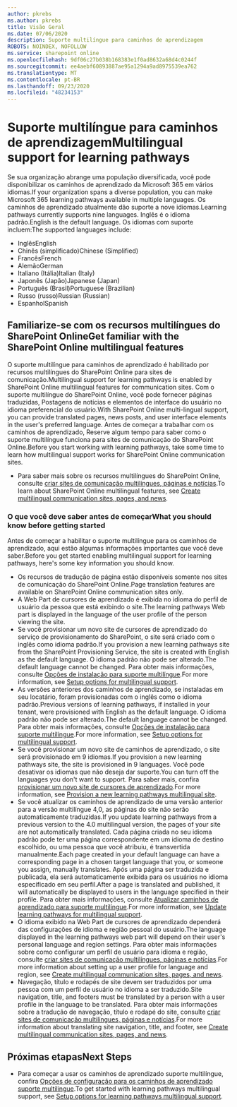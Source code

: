 ```yaml
---
author: pkrebs
ms.author: pkrebs
title: Visão Geral
ms.date: 07/06/2020
description: Suporte multilíngue para caminhos de aprendizagem
ROBOTS: NOINDEX, NOFOLLOW
ms.service: sharepoint online
ms.openlocfilehash: 9df06c27b038b168383e1f0ad8632a68d4c0244f
ms.sourcegitcommit: ee4aebf60893887ae95a1294a9ad8975539ea762
ms.translationtype: MT
ms.contentlocale: pt-BR
ms.lasthandoff: 09/23/2020
ms.locfileid: "48234153"
---
```

# <a name="multilingual-support-for-learning-pathways"></a><span data-ttu-id="a8953-103">Suporte multilíngue para caminhos de aprendizagem</span><span class="sxs-lookup"><span data-stu-id="a8953-103">Multilingual support for learning pathways</span></span>

<span data-ttu-id="a8953-104">Se sua organização abrange uma população diversificada, você pode disponibilizar os caminhos de aprendizado da Microsoft 365 em vários idiomas.</span><span class="sxs-lookup"><span data-stu-id="a8953-104">If your organization spans a diverse population, you can make Microsoft 365 learning pathways available in multiple languages.</span></span> <span data-ttu-id="a8953-105">Os caminhos de aprendizado atualmente dão suporte a nove idiomas.</span><span class="sxs-lookup"><span data-stu-id="a8953-105">Learning pathways currently supports nine languages.</span></span> <span data-ttu-id="a8953-106">Inglês é o idioma padrão.</span><span class="sxs-lookup"><span data-stu-id="a8953-106">English is the default language.</span></span> <span data-ttu-id="a8953-107">Os idiomas com suporte incluem:</span><span class="sxs-lookup"><span data-stu-id="a8953-107">The supported languages include:</span></span>   

- <span data-ttu-id="a8953-108">Inglês</span><span class="sxs-lookup"><span data-stu-id="a8953-108">English</span></span>    
- <span data-ttu-id="a8953-109">Chinês (simplificado)</span><span class="sxs-lookup"><span data-stu-id="a8953-109">Chinese (Simplified)</span></span>
- <span data-ttu-id="a8953-110">Francês</span><span class="sxs-lookup"><span data-stu-id="a8953-110">French</span></span>
- <span data-ttu-id="a8953-111">Alemão</span><span class="sxs-lookup"><span data-stu-id="a8953-111">German</span></span>
- <span data-ttu-id="a8953-112">Italiano (Itália)</span><span class="sxs-lookup"><span data-stu-id="a8953-112">Italian (Italy)</span></span>
- <span data-ttu-id="a8953-113">Japonês (Japão)</span><span class="sxs-lookup"><span data-stu-id="a8953-113">Japanese (Japan)</span></span>
- <span data-ttu-id="a8953-114">Português (Brasil)</span><span class="sxs-lookup"><span data-stu-id="a8953-114">Portuguese (Brazilian)</span></span>
- <span data-ttu-id="a8953-115">Russo (russo)</span><span class="sxs-lookup"><span data-stu-id="a8953-115">Russian (Russian)</span></span>
- <span data-ttu-id="a8953-116">Espanhol</span><span class="sxs-lookup"><span data-stu-id="a8953-116">Spanish</span></span>

## <a name="get-familiar-with-the-sharepoint-online-multilingual-features"></a><span data-ttu-id="a8953-117">Familiarize-se com os recursos multilíngues do SharePoint Online</span><span class="sxs-lookup"><span data-stu-id="a8953-117">Get familiar with the SharePoint Online multilingual features</span></span>
<span data-ttu-id="a8953-118">O suporte multilíngue para caminhos de aprendizado é habilitado por recursos multilíngues do SharePoint Online para sites de comunicação.</span><span class="sxs-lookup"><span data-stu-id="a8953-118">Multilingual support for learning pathways is enabled by SharePoint Online multilingual features for communication sites.</span></span>
<span data-ttu-id="a8953-119">Com o suporte multilíngue do SharePoint Online, você pode fornecer páginas traduzidas, Postagens de notícias e elementos de interface do usuário no idioma preferencial do usuário.</span><span class="sxs-lookup"><span data-stu-id="a8953-119">With SharePoint Online multi-lingual support, you can provide translated pages, news posts, and user interface elements in the user's preferred language.</span></span> <span data-ttu-id="a8953-120">Antes de começar a trabalhar com os caminhos de aprendizado, Reserve algum tempo para saber como o suporte multilíngue funciona para sites de comunicação do SharePoint Online.</span><span class="sxs-lookup"><span data-stu-id="a8953-120">Before you start working with learning pathways, take some time to learn how multilingual support works for SharePoint Online communication sites.</span></span> 
- <span data-ttu-id="a8953-121">Para saber mais sobre os recursos multilíngues do SharePoint Online, consulte [criar sites de comunicação multilíngues, páginas e notícias](https://support.office.com/article/2bb7d610-5453-41c6-a0e8-6f40b3ed750c).</span><span class="sxs-lookup"><span data-stu-id="a8953-121">To learn about SharePoint Online multilingual features, see [Create multilingual communication sites, pages, and news](https://support.office.com/article/2bb7d610-5453-41c6-a0e8-6f40b3ed750c).</span></span> 

### <a name="what-you-should-know-before-getting-started"></a><span data-ttu-id="a8953-122">O que você deve saber antes de começar</span><span class="sxs-lookup"><span data-stu-id="a8953-122">What you should know before getting started</span></span> 
<span data-ttu-id="a8953-123">Antes de começar a habilitar o suporte multilíngue para os caminhos de aprendizado, aqui estão algumas informações importantes que você deve saber.</span><span class="sxs-lookup"><span data-stu-id="a8953-123">Before you get started enabling multilingual support for learning pathways, here's some key information you should know.</span></span> 

- <span data-ttu-id="a8953-124">Os recursos de tradução de página estão disponíveis somente nos sites de comunicação do SharePoint Online.</span><span class="sxs-lookup"><span data-stu-id="a8953-124">Page translation features are available on SharePoint Online communication sites only.</span></span>
- <span data-ttu-id="a8953-125">A Web Part de cursores de aprendizado é exibida no idioma do perfil de usuário da pessoa que está exibindo o site.</span><span class="sxs-lookup"><span data-stu-id="a8953-125">The learning pathways Web part is displayed in the language of the user profile of the person viewing the site.</span></span>   
- <span data-ttu-id="a8953-126">Se você provisionar um novo site de cursores de aprendizado do serviço de provisionamento do SharePoint, o site será criado com o inglês como idioma padrão.</span><span class="sxs-lookup"><span data-stu-id="a8953-126">If you provision a new learning pathways site from the SharePoint Provisioning Service, the site is created with English as the default language.</span></span> <span data-ttu-id="a8953-127">O idioma padrão não pode ser alterado.</span><span class="sxs-lookup"><span data-stu-id="a8953-127">The default language cannot be changed.</span></span> <span data-ttu-id="a8953-128">Para obter mais informações, consulte [Opções de instalação para suporte multilíngue](https://docs.microsoft.com/office365/customlearning/custom_setupoptions_ml).</span><span class="sxs-lookup"><span data-stu-id="a8953-128">For more information, see [Setup options for multilingual support](https://docs.microsoft.com/office365/customlearning/custom_setupoptions_ml).</span></span>
- <span data-ttu-id="a8953-129">As versões anteriores dos caminhos de aprendizado, se instaladas em seu locatário, foram provisionadas com o inglês como o idioma padrão.</span><span class="sxs-lookup"><span data-stu-id="a8953-129">Previous versions of learning pathways, if installed in your tenant, were provisioned with English as the default language.</span></span> <span data-ttu-id="a8953-130">O idioma padrão não pode ser alterado.</span><span class="sxs-lookup"><span data-stu-id="a8953-130">The default language cannot be changed.</span></span> <span data-ttu-id="a8953-131">Para obter mais informações, consulte [Opções de instalação para suporte multilíngue](https://docs.microsoft.com/office365/customlearning/custom_setupoptions_ml).</span><span class="sxs-lookup"><span data-stu-id="a8953-131">For more information, see [Setup options for multilingual support](https://docs.microsoft.com/office365/customlearning/custom_setupoptions_ml).</span></span>
- <span data-ttu-id="a8953-132">Se você provisionar um novo site de caminhos de aprendizado, o site será provisionado em 9 idiomas.</span><span class="sxs-lookup"><span data-stu-id="a8953-132">If you provision a new learning pathways site, the site is provisioned in 9 languages.</span></span> <span data-ttu-id="a8953-133">Você pode desativar os idiomas que não deseja dar suporte.</span><span class="sxs-lookup"><span data-stu-id="a8953-133">You can turn off the languages you don't want to support.</span></span> <span data-ttu-id="a8953-134">Para saber mais, confira [provisionar um novo site de cursores de aprendizado](https://docs.microsoft.com/office365/customlearning/custom_provision_ml).</span><span class="sxs-lookup"><span data-stu-id="a8953-134">For more information, see [Provision a new learning pathways multilingual site](https://docs.microsoft.com/office365/customlearning/custom_provision_ml).</span></span>  
- <span data-ttu-id="a8953-135">Se você atualizar os caminhos de aprendizado de uma versão anterior para a versão multilíngue 4,0, as páginas do site não serão automaticamente traduzidas.</span><span class="sxs-lookup"><span data-stu-id="a8953-135">If you update learning pathways from a previous version to the 4.0 multilingual version, the pages of your site are not automatically translated.</span></span> <span data-ttu-id="a8953-136">Cada página criada no seu idioma padrão pode ter uma página correspondente em um idioma de destino escolhido, ou uma pessoa que você atribuiu, é transvertida manualmente.</span><span class="sxs-lookup"><span data-stu-id="a8953-136">Each page created in your default language can have a corresponding page in a chosen target language that you, or someone you assign, manually translates.</span></span> <span data-ttu-id="a8953-137">Após uma página ser traduzida e publicada, ela será automaticamente exibida para os usuários no idioma especificado em seu perfil.</span><span class="sxs-lookup"><span data-stu-id="a8953-137">After a page is translated and published, it will automatically be displayed to users in the language specified in their profile.</span></span> <span data-ttu-id="a8953-138">Para obter mais informações, consulte [Atualizar caminhos de aprendizado para suporte multilíngue](https://docs.microsoft.com/office365/customlearning/custom_update_ml).</span><span class="sxs-lookup"><span data-stu-id="a8953-138">For more information, see [Update learning pathways for multilingual support](https://docs.microsoft.com/office365/customlearning/custom_update_ml).</span></span> 
- <span data-ttu-id="a8953-139">O idioma exibido na Web Part de cursores de aprendizado dependerá das configurações de idioma e região pessoal do usuário.</span><span class="sxs-lookup"><span data-stu-id="a8953-139">The language displayed in the learning pathways web part will depend on their user's personal language and region settings.</span></span> <span data-ttu-id="a8953-140">Para obter mais informações sobre como configurar um perfil de usuário para idioma e região, consulte [criar sites de comunicação multilíngues, páginas e notícias](https://support.office.com/article/2bb7d610-5453-41c6-a0e8-6f40b3ed750c).</span><span class="sxs-lookup"><span data-stu-id="a8953-140">For more information about setting up a user profile for language and region, see [Create multilingual communication sites, pages, and news](https://support.office.com/article/2bb7d610-5453-41c6-a0e8-6f40b3ed750c).</span></span> 
- <span data-ttu-id="a8953-141">Navegação, título e rodapés de site devem ser traduzidos por uma pessoa com um perfil de usuário no idioma a ser traduzido.</span><span class="sxs-lookup"><span data-stu-id="a8953-141">Site navigation, title, and footers must be translated by a person with a user profile in the language to be translated.</span></span> <span data-ttu-id="a8953-142">Para obter mais informações sobre a tradução de navegação, título e rodapé do site, consulte [criar sites de comunicação multilíngues, páginas e notícias](https://support.office.com/article/2bb7d610-5453-41c6-a0e8-6f40b3ed750c).</span><span class="sxs-lookup"><span data-stu-id="a8953-142">For more information about translating site navigation, title, and footer, see [Create multilingual communication sites, pages, and news](https://support.office.com/article/2bb7d610-5453-41c6-a0e8-6f40b3ed750c).</span></span>

## <a name="next-steps"></a><span data-ttu-id="a8953-143">Próximas etapas</span><span class="sxs-lookup"><span data-stu-id="a8953-143">Next Steps</span></span>
- <span data-ttu-id="a8953-144">Para começar a usar os caminhos de aprendizado suporte multilíngue, confira [Opções de configuração para os caminhos de aprendizado suporte multilíngue](https://docs.microsoft.com/office365/customlearning/custom_setupoptions_ml).</span><span class="sxs-lookup"><span data-stu-id="a8953-144">To get started with learning pathways multilingual support, see [Setup options for learning pathways multilingual support](https://docs.microsoft.com/office365/customlearning/custom_setupoptions_ml).</span></span>